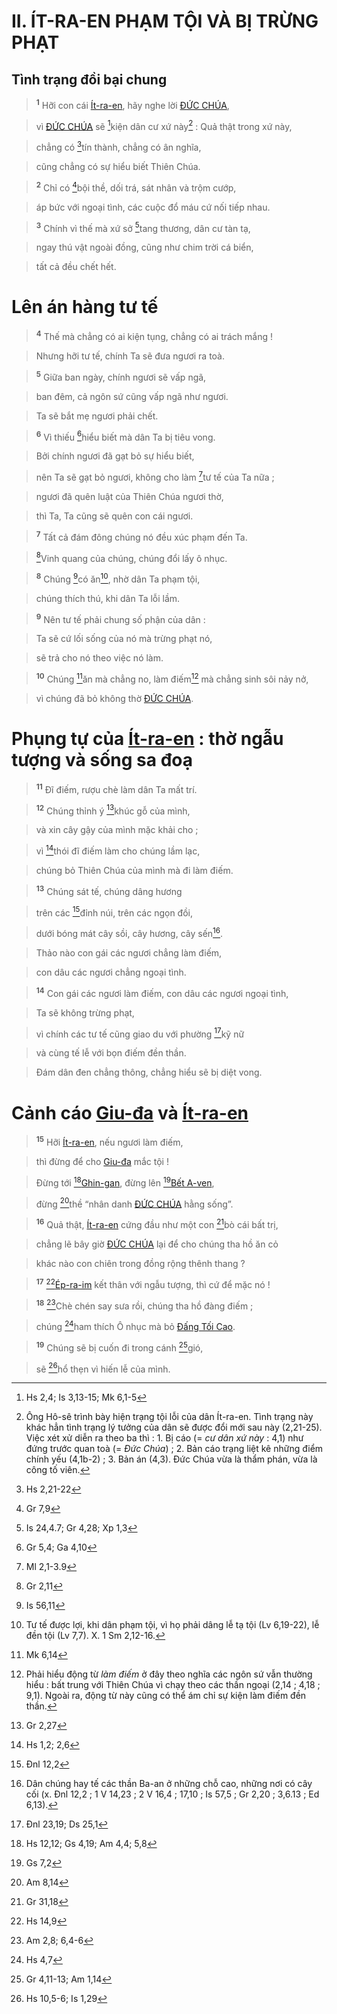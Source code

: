 # II. ÍT-RA-EN PHẠM TỘI VÀ BỊ TRỪNG PHẠT

## Tình trạng đồi bại chung

> <sup><b>1</b></sup> Hỡi con cái [Ít-ra-en](), hãy nghe lời [ĐỨC CHÚA](),
>


> vì [ĐỨC CHÚA]() sẽ [^1@-fb8de3e6-b9cc-4427-bd64-a9226ff688f8]kiện dân cư xứ này[^1-fb8de3e6-b9cc-4427-bd64-a9226ff688f8] : Quả thật trong xứ này,
>


> chẳng có [^2@-fb8de3e6-b9cc-4427-bd64-a9226ff688f8]tín thành, chẳng có ân nghĩa,
>


> cũng chẳng có sự hiểu biết Thiên Chúa.
>


> <sup><b>2</b></sup> Chỉ có [^3@-fb8de3e6-b9cc-4427-bd64-a9226ff688f8]bội thề, dối trá, sát nhân và trộm cướp,
>


> áp bức với ngoại tình, các cuộc đổ máu cứ nối tiếp nhau.
>


> <sup><b>3</b></sup> Chính vì thế mà xứ sở [^4@-fb8de3e6-b9cc-4427-bd64-a9226ff688f8]tang thương, dân cư tàn tạ,
>


> ngay thú vật ngoài đồng, cũng như chim trời cá biển,
>


> tất cả đều chết hết.
>


# Lên án hàng tư tế

> <sup><b>4</b></sup> Thế mà chẳng có ai kiện tụng, chẳng có ai trách mắng !
>


> Nhưng hỡi tư tế, chính Ta sẽ đưa ngươi ra toà.
>


> <sup><b>5</b></sup> Giữa ban ngày, chính ngươi sẽ vấp ngã,
>


> ban đêm, cả ngôn sứ cũng vấp ngã như ngươi.
>


> Ta sẽ bắt mẹ ngươi phải chết.
>


> <sup><b>6</b></sup> Vì thiếu [^5@-fb8de3e6-b9cc-4427-bd64-a9226ff688f8]hiểu biết mà dân Ta bị tiêu vong.
>


> Bởi chính ngươi đã gạt bỏ sự hiểu biết,
>


> nên Ta sẽ gạt bỏ ngươi, không cho làm [^6@-fb8de3e6-b9cc-4427-bd64-a9226ff688f8]tư tế của Ta nữa ;
>


> ngươi đã quên luật của Thiên Chúa ngươi thờ,
>


> thì Ta, Ta cũng sẽ quên con cái ngươi.
>


> <sup><b>7</b></sup> Tất cả đám đông chúng nó đều xúc phạm đến Ta.
>


> [^7@-fb8de3e6-b9cc-4427-bd64-a9226ff688f8]Vinh quang của chúng, chúng đổi lấy ô nhục.
>


> <sup><b>8</b></sup> Chúng [^8@-fb8de3e6-b9cc-4427-bd64-a9226ff688f8]có ăn[^2-fb8de3e6-b9cc-4427-bd64-a9226ff688f8], nhờ dân Ta phạm tội,
>


> chúng thích thú, khi dân Ta lỗi lầm.
>


> <sup><b>9</b></sup> Nên tư tế phải chung số phận của dân :
>


> Ta sẽ cứ lối sống của nó mà trừng phạt nó,
>


> sẽ trả cho nó theo việc nó làm.
>


> <sup><b>10</b></sup> Chúng [^9@-fb8de3e6-b9cc-4427-bd64-a9226ff688f8]ăn mà chẳng no, làm điếm[^3-fb8de3e6-b9cc-4427-bd64-a9226ff688f8] mà chẳng sinh sôi nảy nở,
>


> vì chúng đã bỏ không thờ [ĐỨC CHÚA]().
>


# Phụng tự của [Ít-ra-en]() : thờ ngẫu tượng và sống sa đoạ

> <sup><b>11</b></sup> Đĩ điếm, rượu chè làm dân Ta mất trí.
>


> <sup><b>12</b></sup> Chúng thỉnh ý [^10@-fb8de3e6-b9cc-4427-bd64-a9226ff688f8]khúc gỗ của mình,
>


> và xin cây gậy của mình mặc khải cho ;
>


> vì [^11@-fb8de3e6-b9cc-4427-bd64-a9226ff688f8]thói đĩ điếm làm cho chúng lầm lạc,
>


> chúng bỏ Thiên Chúa của mình mà đi làm điếm.
>


> <sup><b>13</b></sup> Chúng sát tế, chúng dâng hương
>


> trên các [^12@-fb8de3e6-b9cc-4427-bd64-a9226ff688f8]đỉnh núi, trên các ngọn đồi,
>


> dưới bóng mát cây sồi, cây hương, cây sến[^4-fb8de3e6-b9cc-4427-bd64-a9226ff688f8].
>


> Thảo nào con gái các ngươi chẳng làm điếm,
>


> con dâu các ngươi chẳng ngoại tình.
>


> <sup><b>14</b></sup> Con gái các ngươi làm điếm, con dâu các ngươi ngoại tình,
>


> Ta sẽ không trừng phạt,
>


> vì chính các tư tế cũng giao du với phường [^13@-fb8de3e6-b9cc-4427-bd64-a9226ff688f8]kỹ nữ
>


> và cùng tế lễ với bọn điếm đền thần.
>


> Đám dân đen chẳng thông, chẳng hiểu sẽ bị diệt vong.
>


# Cảnh cáo [Giu-đa]() và [Ít-ra-en]()

> <sup><b>15</b></sup> Hỡi [Ít-ra-en](), nếu ngươi làm điếm,
>


> thì đừng để cho [Giu-đa]() mắc tội !
>


> Đừng tới [^14@-fb8de3e6-b9cc-4427-bd64-a9226ff688f8][Ghin-gan](), đừng lên [^15@-fb8de3e6-b9cc-4427-bd64-a9226ff688f8][Bết A-ven](),
>


> đừng [^16@-fb8de3e6-b9cc-4427-bd64-a9226ff688f8]thề “nhân danh [ĐỨC CHÚA]() hằng sống”.
>


> <sup><b>16</b></sup> Quả thật, [Ít-ra-en]() cứng đầu như một con [^17@-fb8de3e6-b9cc-4427-bd64-a9226ff688f8]bò cái bất trị,
>


> chẳng lẽ bây giờ [ĐỨC CHÚA]() lại để cho chúng tha hồ ăn cỏ
>


> khác nào con chiên trong đồng rộng thênh thang ?
>


> <sup><b>17</b></sup> [^18@-fb8de3e6-b9cc-4427-bd64-a9226ff688f8][Ép-ra-im]() kết thân với ngẫu tượng, thì cứ để mặc nó !
>


> <sup><b>18</b></sup> [^19@-fb8de3e6-b9cc-4427-bd64-a9226ff688f8]Chè chén say sưa rồi, chúng tha hồ đàng điếm ;
>


> chúng [^20@-fb8de3e6-b9cc-4427-bd64-a9226ff688f8]ham thích Ô nhục mà bỏ [Đấng Tối Cao]().
>


> <sup><b>19</b></sup> Chúng sẽ bị cuốn đi trong cánh [^21@-fb8de3e6-b9cc-4427-bd64-a9226ff688f8]gió,
>


> sẽ [^22@-fb8de3e6-b9cc-4427-bd64-a9226ff688f8]hổ thẹn vì hiến lễ của mình.
>

[^1-fb8de3e6-b9cc-4427-bd64-a9226ff688f8]: Ông Hô-sê trình bày hiện trạng tội lỗi của dân Ít-ra-en. Tình trạng này khác hẳn tình trạng lý tưởng của dân sẽ được đổi mới sau này (2,21-25). Việc xét xử diễn ra theo ba thì : 1. Bị cáo (= *cư dân xứ này* : 4,1) như đứng trước quan toà (= *Đức Chúa*) ; 2. Bản cáo trạng liệt kê những điểm chính yếu (4,1b-2) ; 3. Bản án (4,3). Đức Chúa vừa là thẩm phán, vừa là công tố viên.
[^2-fb8de3e6-b9cc-4427-bd64-a9226ff688f8]: Tư tế được lợi, khi dân phạm tội, vì họ phải dâng lễ tạ tội (Lv 6,19-22), lễ đền tội (Lv 7,7). X. 1 Sm 2,12-16.
[^3-fb8de3e6-b9cc-4427-bd64-a9226ff688f8]: Phải hiểu động từ *làm điếm* ở đây theo nghĩa các ngôn sứ vẫn thường hiểu : bất trung với Thiên Chúa vì chạy theo các thần ngoại (2,14 ; 4,18 ; 9,1). Ngoài ra, động từ này cũng có thể ám chỉ sự kiện làm điếm đền thần.
[^4-fb8de3e6-b9cc-4427-bd64-a9226ff688f8]: Dân chúng hay tế các thần Ba-an ở những chỗ cao, những nơi có cây cối (x. Đnl 12,2 ; 1 V 14,23 ; 2 V 16,4 ; 17,10 ; Is 57,5 ; Gr 2,20 ; 3,6.13 ; Ed 6,13).
[^1@-fb8de3e6-b9cc-4427-bd64-a9226ff688f8]: Hs 2,4; Is 3,13-15; Mk 6,1-5
[^2@-fb8de3e6-b9cc-4427-bd64-a9226ff688f8]: Hs 2,21-22
[^3@-fb8de3e6-b9cc-4427-bd64-a9226ff688f8]: Gr 7,9
[^4@-fb8de3e6-b9cc-4427-bd64-a9226ff688f8]: Is 24,4.7; Gr 4,28; Xp 1,3
[^5@-fb8de3e6-b9cc-4427-bd64-a9226ff688f8]: Gr 5,4; Ga 4,10
[^6@-fb8de3e6-b9cc-4427-bd64-a9226ff688f8]: Ml 2,1-3.9
[^7@-fb8de3e6-b9cc-4427-bd64-a9226ff688f8]: Gr 2,11
[^8@-fb8de3e6-b9cc-4427-bd64-a9226ff688f8]: Is 56,11
[^9@-fb8de3e6-b9cc-4427-bd64-a9226ff688f8]: Mk 6,14
[^10@-fb8de3e6-b9cc-4427-bd64-a9226ff688f8]: Gr 2,27
[^11@-fb8de3e6-b9cc-4427-bd64-a9226ff688f8]: Hs 1,2; 2,6
[^12@-fb8de3e6-b9cc-4427-bd64-a9226ff688f8]: Đnl 12,2
[^13@-fb8de3e6-b9cc-4427-bd64-a9226ff688f8]: Đnl 23,19; Ds 25,1
[^14@-fb8de3e6-b9cc-4427-bd64-a9226ff688f8]: Hs 12,12; Gs 4,19; Am 4,4; 5,8
[^15@-fb8de3e6-b9cc-4427-bd64-a9226ff688f8]: Gs 7,2
[^16@-fb8de3e6-b9cc-4427-bd64-a9226ff688f8]: Am 8,14
[^17@-fb8de3e6-b9cc-4427-bd64-a9226ff688f8]: Gr 31,18
[^18@-fb8de3e6-b9cc-4427-bd64-a9226ff688f8]: Hs 14,9
[^19@-fb8de3e6-b9cc-4427-bd64-a9226ff688f8]: Am 2,8; 6,4-6
[^20@-fb8de3e6-b9cc-4427-bd64-a9226ff688f8]: Hs 4,7
[^21@-fb8de3e6-b9cc-4427-bd64-a9226ff688f8]: Gr 4,11-13; Am 1,14
[^22@-fb8de3e6-b9cc-4427-bd64-a9226ff688f8]: Hs 10,5-6; Is 1,29
